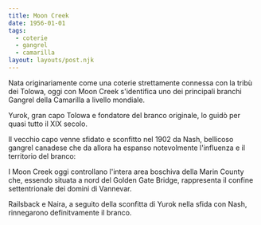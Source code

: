 ```yaml
---
title: Moon Creek
date: 1956-01-01
tags:
  - coterie
  - gangrel
  - camarilla
layout: layouts/post.njk
---
```


Nata originariamente come una coterie strettamente connessa con la tribù dei Tolowa, oggi con Moon Creek s'identifica uno dei principali branchi Gangrel della Camarilla a livello mondiale.

Yurok, gran capo Tolowa e fondatore del branco originale, lo guidò per quasi tutto il XIX secolo.

Il vecchio capo venne sfidato e sconfitto nel 1902 da Nash, bellicoso gangrel canadese che da allora ha espanso notevolmente l'influenza e il territorio del branco: 

I Moon Creek oggi controllano l'intera area boschiva della Marin County che, essendo situata a nord del Golden Gate Bridge, rappresenta il confine settentrionale dei domini di Vannevar.

Railsback e Naira, a seguito della sconfitta di Yurok nella sfida con Nash, rinnegarono definitvamente il branco. 